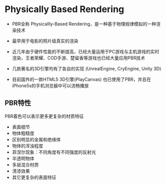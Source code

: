 # Physically Based Rendering

* PBR全称 Physicallly-Based Rendering，是一种基于物理规律模拟的一种渲染技术

* 最早用于电影的照片级真实的渲染

* 近几年由于硬件性能的不断提高，已经大量运用于PC游戏与主机游戏的实时渲染，王者荣耀、COD手游、楚留香等游戏也已经大量应用PBR技术

* 几款著名的3D引擎均有了各自的实现 (UnrealEngine, CryEngine, Unity 3D)

* 目前国外的一款HTML5 3D引擎(PlayCanvas) 也已使用了PBR，并且在iPhone5s的手机浏览器中可以流畅播放


## PBR特性
PBR着色可以表示更多更复杂的材质特征
* 表面细节
* 物体粗糙度
* 区别明显的金属和绝缘体
* 物体的浑浊程度
* 菲涅尔现象：不同角度有不同强度的反射光
* 半透明物体
* 多层混合材质
* 清漆效果
* 其它更复杂的表面特征
<br>
